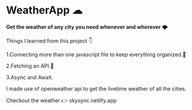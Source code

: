 # WeatherApp ☁

__Get the weather of any city you need whenever and wherever 🌩__



Things I learned from this project 👇

1.Connecting more than one javascript file to keep everything organized.💨

2.Fetching an API.📂

3.Async and Await.

I made use of openweather api to get the livetime weather of all the cities.


Checkout the weather 👉 skysync.netlify.app

